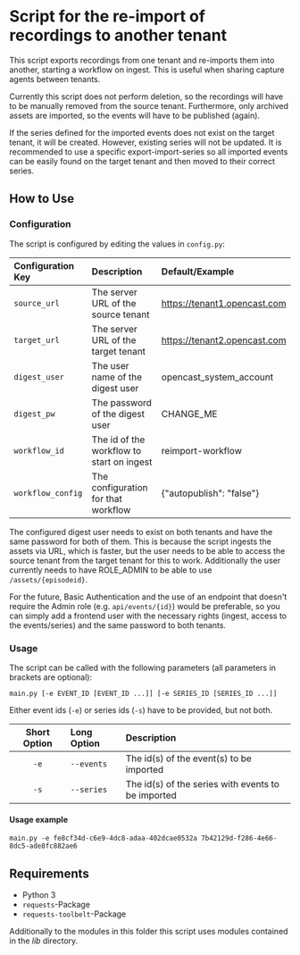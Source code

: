# Script for the re-import of recordings to another tenant

This script exports recordings from one tenant and re-imports them into another, starting a workflow on ingest. This is
useful when sharing capture agents between tenants. 

Currently this script does not perform deletion, so the recordings will have to be manually removed from 
the source tenant. Furthermore, only archived assets are imported, so the events will have to be published (again).

If the series defined for the imported events does not exist on the target tenant, it will be created. However, existing
series will not be updated. It is recommended to use a specific export-import-series so all imported events can be
easily found on the target tenant and then moved to their correct series.

## How to Use

### Configuration
The script is configured by editing the values in `config.py`:

| Configuration Key | Description                               | Default/Example              |
| :---------------- | :---------------------------------------- | :--------------------------- |
| `source_url`      | The server URL of the source tenant       | https://tenant1.opencast.com |
| `target_url`      | The server URL of the target tenant       | https://tenant2.opencast.com |
| `digest_user`     | The user name of the digest user          | opencast_system_account      |
| `digest_pw`       | The password of the digest user           | CHANGE_ME                    |
| `workflow_id`     | The id of the workflow to start on ingest | reimport-workflow            |
| `workflow_config` | The configuration for that workflow       | {"autopublish": "false"}     |


The configured digest user needs to exist on both tenants and have the same password for both of them. This is because 
the script ingests the assets via URL, which is faster, but the user needs to be able to access the source tenant from 
the target tenant for this to work. Additionally the user currently needs to have ROLE_ADMIN to be able to use 
`/assets/{episodeid}`.

For the future, Basic Authentication and the use of an endpoint that doesn't require the Admin role (e.g. 
`api/events/{id}`) would be preferable, so you can simply add a frontend user with the necessary rights (ingest, 
access to the events/series) and the same password to both tenants.

### Usage

The script can be called with the following parameters (all parameters in brackets are optional):

`main.py [-e EVENT_ID [EVENT_ID ...]] [-e SERIES_ID [SERIES_ID ...]]`

Either event ids (`-e`) or series ids (`-s`) have to be provided, but not both.

| Short Option | Long Option | Description                                                     |
| :----------: | :---------- | :-------------------------------------------------------------- |
| `-e`         | `--events`  | The id(s) of the event(s) to be imported                        |
| `-s`         | `--series`  | The id(s) of the series with events to be imported              |

#### Usage example

`main.py -e fe8cf34d-c6e9-4dc8-adaa-402dcae0532a 7b42129d-f286-4e66-8dc5-ade8fc882ae6`

## Requirements

- Python 3
- `requests`-Package
- `requests-toolbelt`-Package

Additionally to the modules in this folder this script uses modules contained in the _lib_ directory.


